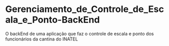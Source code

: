 # Gerenciamento_de_Controle_de_Escala_e_Ponto-BackEnd
O backEnd de uma aplicação que faz o controle de escala e ponto dos funcionários da cantina do INATEL
